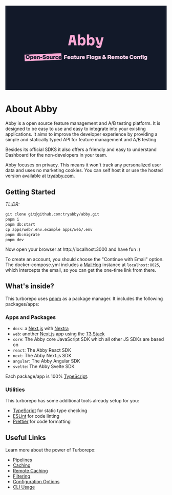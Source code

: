 ![Abby Banner](./apps/web/public/og.png)

# About Abby

Abby is a open source feature management and A/B testing platform. It is designed to be easy to use and easy to integrate into your existing applications. It aims to improve the developer experience by providing a simple and statically typed API for feature management and A/B testing.

Besides its official SDKS it also offers a friendly and easy to understand Dashboard for the non-developers in your team.

Abby focuses on privacy. This means it won't track any personalized user data and uses no marketing cookies.
You can self host it or use the hosted version available at [tryabby.com](https://www.tryabby.com).

## Getting Started

_TL;DR:_

```
git clone git@github.com:tryabby/abby.git
pnpm i
pnpm db:start
cp apps/web/.env.example apps/web/.env
pnpm db:migrate
pnpm dev
```

Now open your browser at http://localhost:3000 and have fun :)

To create an account, you should choose the "Continue with Email" option. The docker-compose.yml includes a [MailHog](https://github.com/mailhog/MailHog) instance at `localhost:8025`, which intercepts the email, so you can get the one-time link from there.

## What's inside?

This turborepo uses [pnpm](https://pnpm.io) as a package manager. It includes the following packages/apps:

### Apps and Packages

- `docs`: a [Next.js](https://nextjs.org/) with [Nextra](https://nextra.site/)
- `web`: another [Next.js](https://nextjs.org/) app using the [T3 Stack](https://create.t3.gg/)
- `core`: The Abby core JavaScript SDK which all other JS SDKs are based on
- `react`: The Abby React SDK
- `next`: The Abby Next.js SDK
- `angular`: The Abby Angular SDK
- `svelte`: The Abby Svelte SDK

Each package/app is 100% [TypeScript](https://www.typescriptlang.org/).

### Utilities

This turborepo has some additional tools already setup for you:

- [TypeScript](https://www.typescriptlang.org/) for static type checking
- [ESLint](https://eslint.org/) for code linting
- [Prettier](https://prettier.io) for code formatting

## Useful Links

Learn more about the power of Turborepo:

- [Pipelines](https://turbo.build/repo/docs/core-concepts/monorepos/running-tasks)
- [Caching](https://turbo.build/repo/docs/core-concepts/caching)
- [Remote Caching](https://turbo.build/repo/docs/core-concepts/remote-caching)
- [Filtering](https://turbo.build/repo/docs/core-concepts/monorepos/filtering)
- [Configuration Options](https://turbo.build/repo/docs/reference/configuration)
- [CLI Usage](https://turbo.build/repo/docs/reference/command-line-reference)

